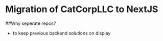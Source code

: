 # Migration of CatCorpLLC to NextJS

##Why seperate repos?
 - to keep previous backend solutions on display

